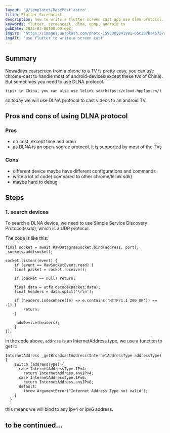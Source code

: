 ```yaml
---
layout: '@/templates/BasePost.astro'
title: Flutter Screencast
description: how to write a flutter screen cast app use dlna protocol.
keywords: flutter, screencast, dlna, upnp, android tv
pubDate: 2021-03-06T00:00:00Z
imgSrc: 'https://images.unsplash.com/photo-1593305841991-05c297ba4575?w=800&auto=format&fit=crop&q=60&ixlib=rb-4.0.3&ixid=M3wxMjA3fDB8MHxzZWFyY2h8M3x8dHZ8ZW58MHx8MHx8fDA%3D'
imgAlt: 'use flutter to write a screen cast'
---
```



## Summary

Nowadays castscreen from a phone to a TV is pretty easy, you can use chrome-cast to handle most of android-devices(except these tvs of China). But sometimes you need to use DLNA protocol.

`tips: in China, you can also use lelink sdk(https://cloud.hpplay.cn/)`

so today we will use DLNA protocol to cast videos to an android TV.

## Pros and cons of using DLNA protocol

### Pros

* no cost, except time and brain
* as DLNA is an open-source protocol, it is supported by most of the TVs

### Cons

* different device maybe have different configurations and commands
* write a lot of code( compared to other chrome/lelink sdk)
* maybe hard to debug

## Steps

### 1. search devices

To search a DLNA device, we need to use Simple Service Discovery Protocol(ssdp), which is a UDP protocol.

The code is like this:

```
final socket = await RawDatagramSocket.bind(address, port);
_sockets.add(socket);

socket.listen((event) {
    if (event == RawSocketEvent.read) {
    final packet = socket.receive();

    if (packet == null) return;

    final data = utf8.decode(packet.data);
    final headers = data.split('\r\n');

    if (headers.indexWhere((e) => e.contains('HTTP/1.1 200 OK')) == -1) {
        return;
    }

    _addDevice(headers);
    }
});
```

in the code above, `address` is an InternetAddress type, we use a function to get it:

```
InternetAddress _getBroadcastAddress(InternetAddressType addressType) {
    switch (addressType) {
      case InternetAddressType.IPv4:
        return InternetAddress.anyIPv4;
      case InternetAddressType.IPv6:
        return InternetAddress.anyIPv6;
      default:
        throw ArgumentError("Internet Address Type not valid");
    }
  }

```

this means we will bind to any ipv4 or ipv6 address.

## to be continued...